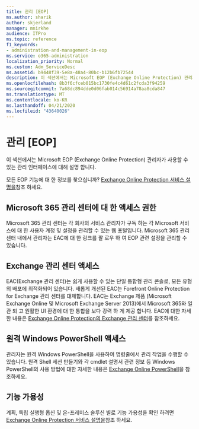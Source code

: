 ```yaml
---
title: 관리 [EOP]
ms.author: sharik
author: skjerland
manager: mnirkhe
audience: ITPro
ms.topic: reference
f1_keywords:
- administration-and-management-in-eop
ms.service: o365-administration
localization_priority: Normal
ms.custom: Adm_ServiceDesc
ms.assetid: b9448f39-5e8a-48a4-80bc-b12b6fb72544
description: 이 섹션에서는 Microsoft EOP (Exchange Online Protection) 관리자가 사용할 수 있는 관리 인터페이스에 대해 설명 합니다.
ms.openlocfilehash: 8b3f6cfceb015bc1730fe4c4d61c2fcda3f94259
ms.sourcegitcommit: 7a68dc894dde0d06fab014c56914a78aa8cda847
ms.translationtype: MT
ms.contentlocale: ko-KR
ms.lasthandoff: 04/21/2020
ms.locfileid: "43640026"
---
```

# <a name="administration-and-managementeop"></a>관리 [EOP]

이 섹션에서는 Microsoft EOP (Exchange Online Protection) 관리자가 사용할 수 있는 관리 인터페이스에 대해 설명 합니다.
  
모든 EOP 기능에 대 한 정보를 찾으십니까? [Exchange Online Protection 서비스 설명을](exchange-online-protection-service-description.md)참조 하세요.
  
## <a name="access-to-the-microsoft-365-admin-center"></a>Microsoft 365 관리 센터에 대 한 액세스 권한

Microsoft 365 관리 센터는 각 회사의 서비스 관리자가 구독 하는 각 Microsoft 서비스에 대 한 사용자 계정 및 설정을 관리할 수 있는 웹 포털입니다. Microsoft 365 관리 센터 내에서 관리자는 EAC에 대 한 링크를 팔 로우 하 여 EOP 관련 설정을 관리할 수 있습니다.
  
## <a name="access-to-the-exchange-admin-center"></a>Exchange 관리 센터 액세스

EAC(Exchange 관리 센터)는 쉽게 사용할 수 있는 단일 통합형 관리 콘솔로, 모든 유형의 배포에 최적화되어 있습니다. 새롭게 개선된 EAC는 Forefront Online Protection for Exchange 관리 센터를 대체합니다. EAC는 Exchange 제품 (Microsoft Exchange Online 및 Microsoft Exchange Server 2013)에서 Microsoft 365와 일관 되 고 원활한 UI 환경에 대 한 통합을 보다 강력 하 게 제공 합니다. EAC에 대한 자세한 내용은 [Exchange Online Protection의 Exchange 관리 센터](https://go.microsoft.com/fwlink/p/?LinkId=282381)를 참조하세요.
  
## <a name="remote-windows-powershell-access"></a>원격 Windows PowerShell 액세스

 관리자는 원격 Windows PowerShell을 사용하여 명령줄에서 관리 작업을 수행할 수 있습니다. 원격 Shell 세션 만들기와 각 cmdlet 설명서 관련 정보 등 Windows PowerShell의 사용 방법에 대한 자세한 내용은 [Exchange Online PowerShell](https://go.microsoft.com/fwlink/p/?LinkId=282266)을 참조하세요.
  
## <a name="feature-availability"></a>기능 가용성

계획, 독립 실행형 옵션 및 온-프레미스 솔루션 별로 기능 가용성을 확인 하려면 [Exchange Online Protection 서비스 설명을](exchange-online-protection-service-description.md)참조 하세요.
  